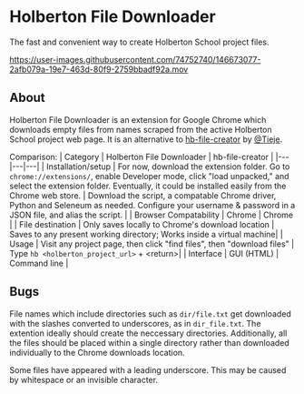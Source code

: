 # Holberton File Downloader
The fast and convenient way to create Holberton School project files.

https://user-images.githubusercontent.com/74752740/146673077-2afb079a-19e7-463d-80f9-2759bbadf92a.mov

## About
Holberton File Downloader is an extension for Google Chrome which downloads empty files from names scraped from the active Holberton School project web page. It is an alternative to [hb-file-creator](https://github.com/tieje/hb-file-creator) by [@Tieje](https://github.com/tieje).

Comparison:
| Category | Holberton File Downloader | hb-file-creator |
|---|---|---|
| Installation/setup | For now, download the extension folder. Go to `chrome://extensions/`, enable Developer mode, click "load unpacked," and select the extension folder. Eventually, it could be installed easily from the Chrome web store. | Download the script, a compatable Chrome driver, Python and Seleneum as needed. Configure your username & password in a JSON file, and alias the script. |
| Browser Compatability | Chrome | Chrome |
| File destination | Only saves locally to Chrome's download location | Saves to any present working directory; Works inside a virtual machine|
| Usage | Visit any project page, then click "find files", then "download files" | Type `hb <holberton_project_url>` + <return\>|
| Interface | GUI (HTML) | Command line |

## Bugs
File names which include directories such as `dir/file.txt` get downloaded with the slashes converted to underscores, as in `dir_file.txt`. The extention ideally should create the neccessary directories. Additionally, all the files should be placed within a single directory rather than downloaded individually to the Chrome downloads location.

Some files have appeared with a leading underscore. This may be caused by whitespace or an invisible character.
